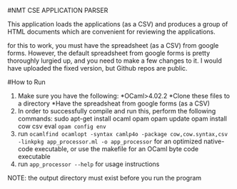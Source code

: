 #NMT CSE APPLICATION PARSER

This application loads the applications (as a CSV) and produces a group of HTML documents which are convenient for reviewing the applications.

for this to work, you must have the spreadsheet (as a CSV) from google forms. However, the default spreadsheet from google forms is pretty thoroughly
lurgied up, and you need to make a few changes to it. I would have uploaded the fixed version, but Github repos are public.

#How to Run
1. Make sure you have the following:
    *OCaml>4.02.2
    *Clone these files to a directory
    *Have the spreadsheat from google forms (as a CSV)
2. In order to successfully compile and run this, perform the following commands:
    sudo apt-get install ocaml opam
    opam update
    opam install cow csv
    eval `opam config env`
3. run `ocamlfind ocamlopt -syntax camlp4o -package cow,cow.syntax,csv -linkpkg app_processor.ml -o app_processor` for an optimized native-code
   executable, or use the makefile for an OCaml byte code executable
4. run `app_processor --help` for usage instructions

NOTE: the output directory must exist before you run the program
